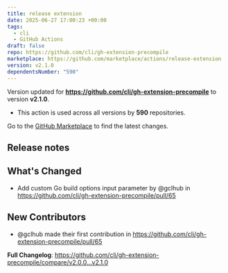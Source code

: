 ```yaml
---
title: release extension
date: 2025-06-27 17:00:23 +00:00
tags:
  - cli
  - GitHub Actions
draft: false
repo: https://github.com/cli/gh-extension-precompile
marketplace: https://github.com/marketplace/actions/release-extension
version: v2.1.0
dependentsNumber: "590"
---
```



Version updated for **https://github.com/cli/gh-extension-precompile** to version **v2.1.0**.
- This action is used across all versions by **590** repositories.

Go to the [GitHub Marketplace](https://github.com/marketplace/actions/release-extension) to find the latest changes.

## Release notes

## What's Changed
* Add custom Go build options input parameter by @gclhub in https://github.com/cli/gh-extension-precompile/pull/65

## New Contributors
* @gclhub made their first contribution in https://github.com/cli/gh-extension-precompile/pull/65

**Full Changelog**: https://github.com/cli/gh-extension-precompile/compare/v2.0.0...v2.1.0
